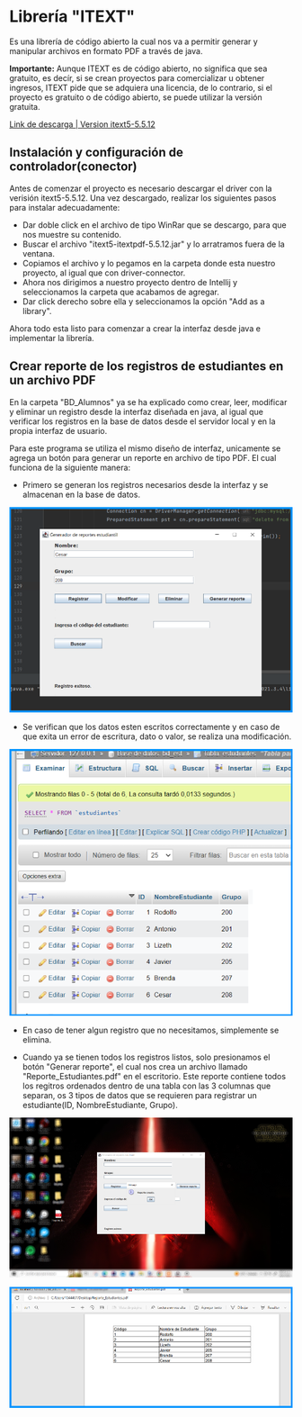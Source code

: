 # Librería "ITEXT"

Es una librería de código abierto la cual nos va a permitir generar y manipular archivos en formato PDF
a través de java.

**Importante:** Aunque ITEXT es de código abierto, no significa que sea gratuito, es decír, si
se crean proyectos para comercializar u obtener ingresos, ITEXT pide que se adquiera una licencia,
de lo contrario, si el proyecto es gratuito o de código abierto, se puede utilizar la versión gratuita.

[Link de descarga | Version itext5-5.5.12](https://mega.nz/file/lJozxCDb#siW6qarBVy8etqnBTIEkC8fCqkgsOAcu4gysK41GFNc)

## Instalación y configuración de controlador(conector)

Antes de comenzar el proyecto es necesario descargar el driver con la verisión itext5-5.5.12. Una vez
descargado, realizar los siguientes pasos para instalar adecuadamente:
- Dar doble click en el archivo de tipo WinRar que se descargo, para que nos muestre su contenido.
- Buscar el archivo "itext5-itextpdf-5.5.12.jar" y lo arratramos fuera de la ventana.
- Copiamos el archivo y lo pegamos en la carpeta donde esta nuestro proyecto, al igual que con driver-connector.
- Ahora nos dirigimos a nuestro proyecto dentro de Intellij y seleccionamos la carpeta que acabamos de agregar.
- Dar click derecho sobre ella y seleccionamos la opción "Add as a library".

Ahora todo esta listo para comenzar a crear la interfaz desde java e implementar la librería.


## Crear reporte de los registros de estudiantes en un archivo PDF

En la carpeta "BD_Alumnos" ya se ha explicado como crear, leer, modificar y eliminar un
registro desde la interfaz diseñada en java, al igual que verificar los registros en la 
base de datos desde el servidor local y en la propia interfaz de usuario.

Para este programa se utiliza el mismo diseño de interfaz, unicamente se agrega un botón 
para generar un reporte en archivo de tipo PDF. El cual funciona de la siguiente manera:

- Primero se generan los registros necesarios desde la interfaz y se almacenan en la base de datos.

![](img/1CrearRegistros.png)

- Se verifican que los datos esten escritos correctamente y en caso de que exita un error de 
escritura, dato o valor, se realiza una modificación.

![](img/2VerificarRegistrosEnServerBD.png)

- En caso de tener algun registro que no necesitamos, simplemente se elimina.

- Cuando ya se tienen todos los registros listos, solo presionamos el botón "Generar reporte",
el cual nos crea un archivo llamado "Reporte_Estudiantes.pdf" en el escritorio. Este reporte
contiene todos los regitros ordenados dentro de una tabla con las 3 columnas que separan, os 
3 tipos de datos que se requieren para registrar un estudiante(ID, NombreEstudiante, Grupo).

![](img/3GenerarReporteEnEscritorio.png)

![](img/4ArchivoDeReporte.png)




